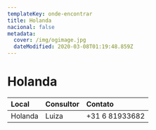 ```yaml
---
templateKey: onde-encontrar
title: Holanda
nacional: false
metadata:
  cover: /img/ogimage.jpg
  dateModified: 2020-03-08T01:19:48.859Z
---
```

# Holanda

| Local   | Consultor | Contato        |
| :------ | :-------- | :------------- |
| Holanda | Luiza     | +31 6 81933682 |
